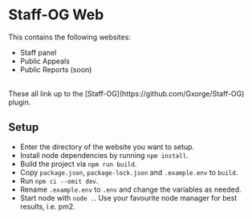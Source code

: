 # Staff-OG Web
This contains the following websites:
- Staff panel
- Public Appeals
- Public Reports (soon)
<br>
These all link up to the [Staff-OG](https://github.com/Gxorge/Staff-OG) plugin.

## Setup
- Enter the directory of the website you want to setup.
- Install node dependencies by running `npm install`.
- Build the project via `npm run build`.
- Copy `package.json`, `package-lock.json` and `.example.env` to `build`.
- Run `npm ci --omit dev`.
- Rename `.example.env` to `.env` and change the variables as needed.
- Start node with `node .`. Use your favourite node manager for best results, i.e. pm2.
